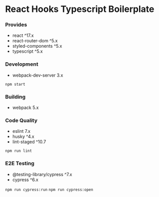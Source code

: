 # React Hooks Typescript Boilerplate

### Provides

- react ^17.x
- react-router-dom ^5.x
- styled-components ^5.x
- typescript ^5.x

### Development

- webpack-dev-server 3.x

`npm start`

### Building

- webpack 5.x

### Code Quality

- eslint 7.x
- husky ^4.x
- lint-staged ^10.7

`npm run lint`

### E2E Testing

- @testing-library/cypress ^7.x
- cypress ^6.x

`npm run cypress:run`
`npm run cypress:open`
